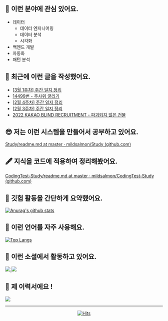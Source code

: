 ## 📡 이런 분야에 관심 있어요.

- 데이터
    - 데이터 엔지니어링
    - 데이터 분석
    - 시각화
- 백엔드 개발
- 자동화
- 패턴 분석

## 📝 최근에 이런 글을 작성했어요.

<!-- BLOG-POST-LIST:START -->
- [[3월 1주차] 주간 일지 정리](https://blex.me/@mildsalmon/3%EC%9B%94-1%EC%A3%BC%EC%B0%A8-%EC%A3%BC%EA%B0%84-%EC%9D%BC%EC%A7%80-%EC%A0%95%EB%A6%AC)
- [14499번 - 주사위 굴리기](https://blex.me/@mildsalmon/14499%EB%B2%88-%EC%A3%BC%EC%82%AC%EC%9C%84-%EA%B5%B4%EB%A6%AC%EA%B8%B0)
- [[2월 4주차] 주간 일지 정리](https://blex.me/@mildsalmon/2%EC%9B%94-4%EC%A3%BC%EC%B0%A8-%EC%A3%BC%EA%B0%84-%EC%9D%BC%EC%A7%80-%EC%A0%95%EB%A6%AC)
- [[2월 3주차] 주간 일지 정리](https://blex.me/@mildsalmon/2%EC%9B%94-3%EC%A3%BC%EC%B0%A8-%EC%A3%BC%EA%B0%84-%EC%9D%BC%EC%A7%80-%EC%A0%95%EB%A6%AC)
- [2022 KAKAO BLIND RECRUITMENT - 파괴되지 않은 건물](https://blex.me/@mildsalmon/2022-kakao-blind-recruitment-%ED%8C%8C%EA%B4%B4%EB%90%98%EC%A7%80-%EC%95%8A%EC%9D%80-%EA%B1%B4%EB%AC%BC)
<!-- BLOG-POST-LIST:END -->

## 😎 저는 이런 시스템을 만들어서 공부하고 있어요.

[Study/readme.md at master · mildsalmon/Study (github.com)](https://github.com/mildsalmon/Study/blob/master/readme.md)

## 🖋 지식을 코드에 적용하여 정리해봤어요.

[CodingTest-Study/readme.md at master · mildsalmon/CodingTest-Study (github.com)](https://github.com/mildsalmon/CodingTest-Study/blob/master/readme.md)

## 📑 깃헙 활동을 간단하게 요약했어요.

[![Anurag's github stats](https://github-readme-stats.vercel.app/api?username=mildsalmon&count_private=false&show_icons=true)](https://github.com/mildsalmon)

## 🥇 이런 언어를 자주 사용해요.

[![Top Langs](https://github-readme-stats.vercel.app/api/top-langs/?username=mildsalmon&hide=html)](https://github.com/mildsalmon)

## 🔮 이런 소셜에서 활동하고 있어요.

<p>

<a href="https://blex.me/@mildsalmon/about">
    <img src="http://img.shields.io/badge/BLOG-black?style=plastic&logo=bloglovin">
</a>

<a href="https://solved.ac/profile/mildsalmon">
    <img src="http://img.shields.io/badge/backjoon-blueviolet?style=plastic">
</a>

## 📜 제 이력서에요 !

<!-- <a href="https://mildsalmon.notion.site/c6540c28f55a4d90b4d2dcb181e15307">
    <img src="https://img.shields.io/badge/Resume-orange?style=social&logo=MailChimp">
</a>

<a href="https://mildsalmon.notion.site/c6540c28f55a4d90b4d2dcb181e15307">
    <img src="https://img.shields.io/badge/Resume-orange?style=plastic&logo=MailChimp">
</a>
    
<a href="https://mildsalmon.notion.site/c6540c28f55a4d90b4d2dcb181e15307">
    <img src="https://img.shields.io/badge/Resume-orange?style=plastic&logo=Jordan">
</a>
    
<a href="https://mildsalmon.notion.site/c6540c28f55a4d90b4d2dcb181e15307">
    <img src="https://img.shields.io/badge/Resume-orange?style=plastic&logo=GreenSock">
</a> -->
    
<a href="https://mildsalmon.notion.site/c6540c28f55a4d90b4d2dcb181e15307">
    <img src="https://img.shields.io/badge/Resume-orange?style=plastic&logo=Notion">
</a>
    

---

<p align="center">
    <a href="https://github.com/mildsalmon/">
        <img alt="Hits" src="https://hits.seeyoufarm.com/api/count/incr/badge.svg?url=https%3A%2F%2Fgithub.com%2Fmildsalmon" />
    </a>
</p>

